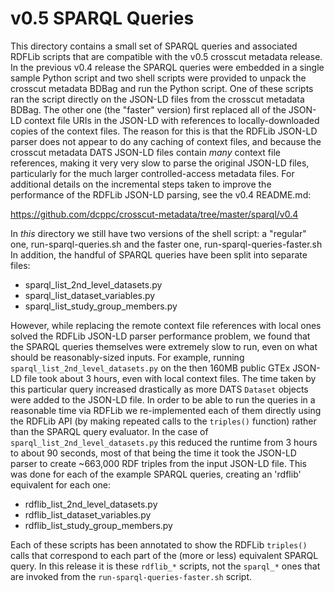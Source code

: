 
# v0.5 SPARQL Queries

This directory contains a small set of SPARQL queries and associated RDFLib scripts that are compatible
with the v0.5 crosscut metadata release. In the previous v0.4 release the SPARQL queries were embedded
in a single sample Python script and two shell scripts were provided to unpack the crosscut metadata
BDBag and run the Python script. One of these scripts ran the script directly on the JSON-LD files 
from the crosscut metadata BDBag. The other one (the "faster" version) first replaced all of the 
JSON-LD context file URIs in the JSON-LD with references to locally-downloaded copies of the context
files. The reason for this is that the RDFLib JSON-LD parser does not appear to do any caching
of context files, and because the crosscut metadata DATS JSON-LD files contain _many_ context file 
references, making it very very slow to parse the original JSON-LD files, particularly for the much 
larger controlled-access metadata files. For additional details on the incremental steps taken to 
improve the performance of the RDFLib JSON-LD parsing, see the v0.4 README.md:

https://github.com/dcppc/crosscut-metadata/tree/master/sparql/v0.4

In _this_ directory we still have two versions of the shell script: a "regular" one, run-sparql-queries.sh
and the faster one, run-sparql-queries-faster.sh  In addition, the handful of SPARQL queries have been 
split into separate files:

* sparql_list_2nd_level_datasets.py
* sparql_list_dataset_variables.py
* sparql_list_study_group_members.py

However, while replacing the remote context file references with local ones solved the RDFLib JSON-LD 
parser performance problem, we found that the SPARQL queries themselves were extremely slow to run, 
even on what should be reasonably-sized inputs. For example, running `sparql_list_2nd_level_datasets.py`
on the then 160MB public GTEx JSON-LD file took about 3 hours, even with local context files. The
time taken by this particular query increased drastically as more DATS `Dataset` objects were added 
to the JSON-LD file. In order to be able to run the queries in a reasonable time via RDFLib we 
re-implemented each of them directly using the RDFLib API (by making repeated calls to the `triples()`
function) rather than the SPARQL query evaluator. In the case of `sparql_list_2nd_level_datasets.py`
this reduced the runtime from 3 hours to about 90 seconds, most of that being the time it took the
JSON-LD parser to create ~663,000 RDF triples from the input JSON-LD file. This was done for each of
the example SPARQL queries, creating an 'rdflib' equivalent for each one:

* rdflib_list_2nd_level_datasets.py
* rdflib_list_dataset_variables.py
* rdflib_list_study_group_members.py

Each of these scripts has been annotated to show the RDFLib `triples()` calls that correspond to
each part of the (more or less) equivalent SPARQL query. In this release it is these `rdflib_*`
scripts, not the `sparql_*` ones that are invoked from the `run-sparql-queries-faster.sh` script.

